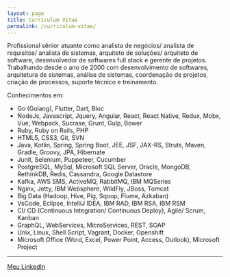 ```yaml
---
layout: page
title: Curriculum Vitae
permalink: /curriculum-vitae/
---
```


Profissional sênior atuante como analista de negócios/ analista de requisitos/ analista de sistemas, arquiteto de soluções/ arquiteto de software, desenvolvedor de softwares full stack e gerente de projetos. Trabalhando desde o ano de 2000 com desenvolvimento de softwares, arquitetura de sistemas, análise de sistemas, coordenação de projetos, criação de processos, suporte técnico e treinamento.

Conhecimentos em:

- Go (Golang), Flutter, Dart, Bloc
- NodeJs, Javascript, Jquery, Angular, React, React Native, Redux, Mobx, Vue, Webpack, Sucrase, Grunt, Gulp, Bower
- Ruby, Ruby on Rails, PHP
- HTML5, CSS3, Git, SVN
- Java, Kotlin, Spring, Spring Boot, JEE, JSF, JAX-RS, Struts, Maven, Gradle, Groovy, JPA, Hibernate
- Junit, Selenium, Puppeteer, Cucumber
- PostgreSQL, MySql, Microsoft SQL Server, Oracle, MongoDB, RethinkDB, Redis, Cassandra, Google Datastore
- Kafka, AWS SMS, ActiveMQ, RabbitMQ, IBM MQSeries
- Nginx, Jetty, IBM Websphere, WildFly, JBoss, Tomcat
- Big Data (Hadoop, Hive, Pig, Sqoop, Flume, Azkaban)
- VsCode, Eclipse, IntelliJ IDEA, IBM RAD, IBM RSA, IBM RSM
- CI/ CD (Continuous Integration/ Continuous Deploy), Agile/ Scrum, Kanban
- GraphQL, WebServices, MicroServices, REST, SOAP
- Unix, Linux, Shell Script, Vagrant, Docker, Openshift
- Microsoft Office (Word, Excel, Power Point, Access, Outlook), Microsoft Project 

***

[Meu LinkedIn](https://www.linkedin.com/in/dakoctba/)

